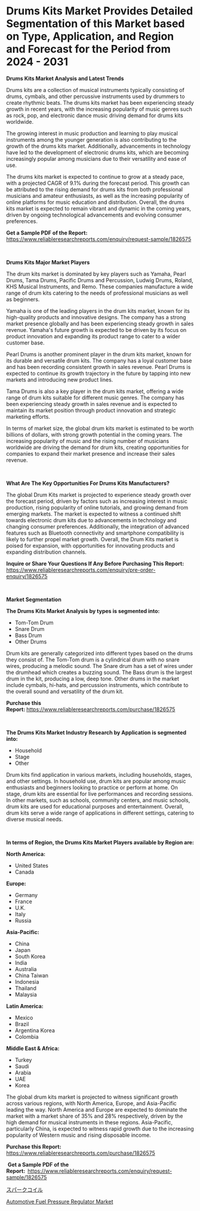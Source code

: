<p><h1>Drums Kits Market Provides Detailed Segmentation of this Market based on Type, Application, and Region and Forecast for the Period from 2024 - 2031</h1></p><p><strong>Drums Kits Market Analysis and Latest Trends</strong></p>
<p><p>Drums kits are a collection of musical instruments typically consisting of drums, cymbals, and other percussive instruments used by drummers to create rhythmic beats. The drums kits market has been experiencing steady growth in recent years, with the increasing popularity of music genres such as rock, pop, and electronic dance music driving demand for drums kits worldwide.</p><p>The growing interest in music production and learning to play musical instruments among the younger generation is also contributing to the growth of the drums kits market. Additionally, advancements in technology have led to the development of electronic drums kits, which are becoming increasingly popular among musicians due to their versatility and ease of use.</p><p>The drums kits market is expected to continue to grow at a steady pace, with a projected CAGR of 9.1% during the forecast period. This growth can be attributed to the rising demand for drums kits from both professional musicians and amateur enthusiasts, as well as the increasing popularity of online platforms for music education and distribution. Overall, the drums kits market is expected to remain vibrant and dynamic in the coming years, driven by ongoing technological advancements and evolving consumer preferences.</p></p>
<p><strong>Get a Sample PDF of the Report:&nbsp;</strong> <a href="https://www.reliableresearchreports.com/enquiry/request-sample/1826575">https://www.reliableresearchreports.com/enquiry/request-sample/1826575</a></p>
<p>&nbsp;</p>
<p><strong>Drums Kits Major Market Players</strong></p>
<p><p>The drum kits market is dominated by key players such as Yamaha, Pearl Drums, Tama Drums, Pacific Drums and Percussion, Ludwig Drums, Roland, KHS Musical Instruments, and Remo. These companies manufacture a wide range of drum kits catering to the needs of professional musicians as well as beginners.</p><p>Yamaha is one of the leading players in the drum kits market, known for its high-quality products and innovative designs. The company has a strong market presence globally and has been experiencing steady growth in sales revenue. Yamaha's future growth is expected to be driven by its focus on product innovation and expanding its product range to cater to a wider customer base.</p><p>Pearl Drums is another prominent player in the drum kits market, known for its durable and versatile drum kits. The company has a loyal customer base and has been recording consistent growth in sales revenue. Pearl Drums is expected to continue its growth trajectory in the future by tapping into new markets and introducing new product lines.</p><p>Tama Drums is also a key player in the drum kits market, offering a wide range of drum kits suitable for different music genres. The company has been experiencing steady growth in sales revenue and is expected to maintain its market position through product innovation and strategic marketing efforts.</p><p>In terms of market size, the global drum kits market is estimated to be worth billions of dollars, with strong growth potential in the coming years. The increasing popularity of music and the rising number of musicians worldwide are driving the demand for drum kits, creating opportunities for companies to expand their market presence and increase their sales revenue.</p></p>
<p>&nbsp;</p>
<p><strong>What Are The Key Opportunities For Drums Kits Manufacturers?</strong></p>
<p><p>The global Drum Kits market is projected to experience steady growth over the forecast period, driven by factors such as increasing interest in music production, rising popularity of online tutorials, and growing demand from emerging markets. The market is expected to witness a continued shift towards electronic drum kits due to advancements in technology and changing consumer preferences. Additionally, the integration of advanced features such as Bluetooth connectivity and smartphone compatibility is likely to further propel market growth. Overall, the Drum Kits market is poised for expansion, with opportunities for innovating products and expanding distribution channels.</p></p>
<p><strong>Inquire or Share Your Questions If Any Before Purchasing This Report:</strong> <a href="https://www.reliableresearchreports.com/enquiry/pre-order-enquiry/1826575">https://www.reliableresearchreports.com/enquiry/pre-order-enquiry/1826575</a></p>
<p>&nbsp;</p>
<p><strong>Market Segmentation</strong></p>
<p><strong>The Drums Kits Market Analysis by types is segmented into:</strong></p>
<p><ul><li>Tom-Tom Drum</li><li>Snare Drum</li><li>Bass Drum</li><li>Other Drums</li></ul></p>
<p><p>Drum kits are generally categorized into different types based on the drums they consist of. The Tom-Tom drum is a cylindrical drum with no snare wires, producing a melodic sound. The Snare drum has a set of wires under the drumhead which creates a buzzing sound. The Bass drum is the largest drum in the kit, producing a low, deep tone. Other drums in the market include cymbals, hi-hats, and percussion instruments, which contribute to the overall sound and versatility of the drum kit.</p></p>
<p><strong>Purchase this Report:&nbsp;</strong><a href="https://www.reliableresearchreports.com/purchase/1826575">https://www.reliableresearchreports.com/purchase/1826575</a></p>
<p>&nbsp;</p>
<p><strong>The Drums Kits Market Industry Research by Application is segmented into:</strong></p>
<p><ul><li>Household</li><li>Stage</li><li>Other</li></ul></p>
<p><p>Drum kits find application in various markets, including households, stages, and other settings. In household use, drum kits are popular among music enthusiasts and beginners looking to practice or perform at home. On stage, drum kits are essential for live performances and recording sessions. In other markets, such as schools, community centers, and music schools, drum kits are used for educational purposes and entertainment. Overall, drum kits serve a wide range of applications in different settings, catering to diverse musical needs.</p></p>
<p>&nbsp;</p>
<p><strong>In terms of Region, the Drums Kits Market Players available by Region are:</strong></p>
<p>
    <p> <strong> North America: </strong>
        <ul>
            <li>United States</li>
            <li>Canada</li>
        </ul>
        </p> 
    <p> <strong> Europe: </strong>
        <ul>
            <li>Germany</li>
            <li>France</li>
            <li>U.K.</li>
            <li>Italy</li>
            <li>Russia</li>
        </ul>
        </p> 
    <p> <strong> Asia-Pacific: </strong>
        <ul>
            <li>China</li>
            <li>Japan</li>
            <li>South Korea</li>
            <li>India</li>
            <li>Australia</li>
            <li>China Taiwan</li>
            <li>Indonesia</li>
            <li>Thailand</li>
            <li>Malaysia</li>
        </ul>
        </p> 
    <p> <strong> Latin America: </strong>
        <ul>
            <li>Mexico</li>
            <li>Brazil</li>
            <li>Argentina Korea</li>
            <li>Colombia</li>
        </ul>
        </p> 
    <p> <strong> Middle East & Africa: </strong>
        <ul>
            <li>Turkey</li>
            <li>Saudi</li>
            <li>Arabia</li>
            <li>UAE</li>
            <li>Korea</li>
        </ul>
    </p>
    </p>
<p><p>The global drum kits market is projected to witness significant growth across various regions, with North America, Europe, and Asia-Pacific leading the way. North America and Europe are expected to dominate the market with a market share of 35% and 28% respectively, driven by the high demand for musical instruments in these regions. Asia-Pacific, particularly China, is expected to witness rapid growth due to the increasing popularity of Western music and rising disposable income.</p></p>
<p><strong>Purchase this Report: </strong><a href="https://www.reliableresearchreports.com/purchase/1826575">https://www.reliableresearchreports.com/purchase/1826575</a></p>
<p>&nbsp;<strong>Get a Sample PDF of the Report:&nbsp;&nbsp;</strong><a href="https://www.reliableresearchreports.com/enquiry/request-sample/1826575">https://www.reliableresearchreports.com/enquiry/request-sample/1826575</a></p>
<p><strong></strong></p>
<p><p><a href="https://medium.com/@marcosoenrt565736/%E3%82%B9%E3%83%91%E3%83%BC%E3%82%AF%E3%82%B3%E3%82%A4%E3%83%AB%E5%B8%82%E5%A0%B4%E3%81%AF-2031%E5%B9%B4%E3%81%BE%E3%81%A7%E3%81%AE%E5%B8%82%E5%A0%B4%E3%82%B7%E3%82%A7%E3%82%A2-%E3%82%B5%E3%82%A4%E3%82%BA-%E4%BA%88%E6%B8%AC%E3%82%92%E9%87%8D%E8%A6%96%E3%81%97%E3%81%A6%E3%81%84%E3%81%BE%E3%81%99-a6bf20e31621">スパークコイル</a></p><p><a href="https://five-trouble-98a.notion.site/Automotive-Fuel-Pressure-Regulator-Market-Size-and-Growth-Market-Segmentation-Regional-and-Country-16866e6c43604e65b1ed288fea3445a9">Automotive Fuel Pressure Regulator Market</a></p></p>